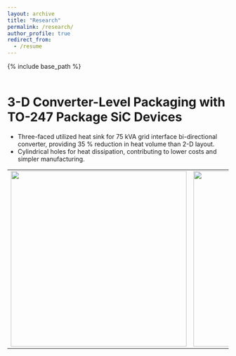 ```yaml
---
layout: archive
title: "Research"
permalink: /research/
author_profile: true
redirect_from:
  - /resume
---
```


{% include base_path %}
<br>
<br>

3-D Converter-Level Packaging with TO-247 Package SiC Devices 
======
* Three-faced utilized heat sink for 75 kVA grid interface bi-directional converter, providing 35 % reduction in heat volume than 2-D layout.
* Cylindrical holes for heat dissipation, contributing to lower costs and simpler manufacturing.

| | | |
|:-------------------------:|:-------------------------:|:-------------------------:|
|<img src="/images/heat_sink1.jpg" width="400" height="400"> |  <img src="/images/heat_sink1.jpg" width="400" height="400">|<img src="/images/heat_sink1.jpg" width="400" height="400">|
